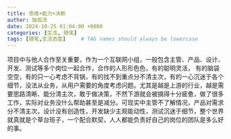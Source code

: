 ```yaml
---
title: 思维+能力+决断
author: 独孤流
date: 2024-10-25 01:04:00 +0800
categories: [生活, 随笔]
tags: [随笔,生活态度]     # TAG names should always be lowercase
---
```


项目中与他人合作至关重要，作为一个互联网小组，一般包含主管、产品、设计、开发、测试等多个岗位一起合作，合作的人形形色色，有的聪明灵活， 有的脑袋空空，有的只一心考虑不背锅，有的找不到重点分不清主次，有的一心沉迷于各个细节，没法从业务，从用户需要的角度考虑问题。尤其是越是上游的行业，越是需要思路清晰、能分清主次，敢于做决策，不然下游就会被搞得十分疲惫，做了很多工作，实际对业务没什么帮助甚至是减分。可现实中主管不了解情况，产品对需求分不清主次，设计没有创造性，开发缺少主观能动性，测试沉迷于细节，整个世界就真就是个草台班子，一个配合默契，人人都能负责好自己的岗位的团队是多么好的事。